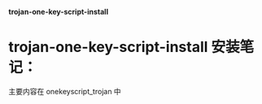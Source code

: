   **trojan-one-key-script-install**
# trojan-one-key-script-install 安装笔记：
主要内容在 onekeyscript_trojan 中
